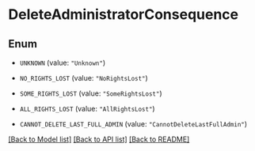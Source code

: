 # DeleteAdministratorConsequence

## Enum


* `UNKNOWN` (value: `"Unknown"`)

* `NO_RIGHTS_LOST` (value: `"NoRightsLost"`)

* `SOME_RIGHTS_LOST` (value: `"SomeRightsLost"`)

* `ALL_RIGHTS_LOST` (value: `"AllRightsLost"`)

* `CANNOT_DELETE_LAST_FULL_ADMIN` (value: `"CannotDeleteLastFullAdmin"`)


[[Back to Model list]](../README.md#documentation-for-models) [[Back to API list]](../README.md#documentation-for-api-endpoints) [[Back to README]](../README.md)


